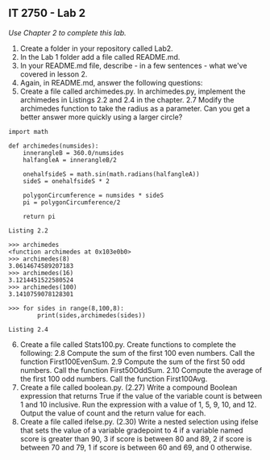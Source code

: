 ## IT 2750 - Lab 2

*Use Chapter 2 to complete this lab.*

1. Create a folder in your repository called Lab2.
2. In the Lab 1 folder add a file called README.md.
3. In your README.md file, describe - in a few sentences - what we've covered in lesson 2. 
4. Again, in README.md, answer the following questions:
5. Create a file called archimedes.py. In archimedes.py, implement the archimedes in Listings 2.2 and 2.4 in the chapter. 2.7 Modify the archimedes function to take the radius as a parameter. Can you get a better answer more quickly using a larger circle?
```
import math  

def archimedes(numsides):  
    innerangleB = 360.0/numsides  
    halfangleA = innerangleB/2  
  
    onehalfsideS = math.sin(math.radians(halfangleA))  
    sideS = onehalfsideS * 2  
  
    polygonCircumference = numsides * sideS  
    pi = polygonCircumference/2  
  
    return pi  
```
`Listing 2.2`  

```
>>> archimedes  
<function archimedes at 0x103e0b0>  
>>> archimedes(8)  
3.0614674589207183  
>>> archimedes(16)  
3.1214451522580524  
>>> archimedes(100)  
3.1410759078128301  
   
>>> for sides in range(8,100,8):  
        print(sides,archimedes(sides))  
```
`Listing 2.4`    
 
6. Create a file called Stats100.py. Create functions to complete the following:
    2.8 Compute the sum of the first 100 even numbers. Call the function First100EvenSum.
    2.9 Compute the sum of the first 50 odd numbers. Call the function First50OddSum.
    2.10 Compute the average of the first 100 odd numbers. Call the function First100Avg.
7. Create a file called boolean.py. (2.27) Write a compound Boolean expression that returns True if the value of the variable count is between 1 and 10 inclusive. Run the expression with a value of 1, 5, 9, 10, and 12. Output the value of count and the return value for each.
8. Create a file called ifelse.py. (2.30) Write a nested selection using ifelse that sets the value of a variable gradepoint to 4 if a variable named score is greater than 90, 3 if score is between 80 and 89, 2 if score is between 70 and 79, 1 if score is between 60 and 69, and 0 otherwise.

